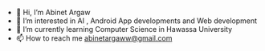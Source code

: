 - 👋 Hi, I’m Abinet Argaw
- 👀 I’m interested in AI , Android App developments and Web development 
- 🌱 I’m currently learning Computer Science in Hawassa University 
- 📫 How to reach me abinetargaww@gmail.com 


